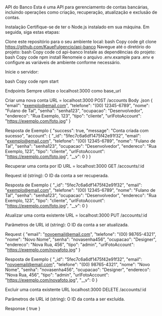 API do Banco
Esta é uma API para gerenciamento de contas bancárias, incluindo operações como criação, recuperação, atualização e exclusão de contas.

Instalação
Certifique-se de ter o Node.js instalado em sua máquina. Em seguida, siga estas etapas:

Clone este repositório para o seu ambiente local:
bash
Copy code
git clone https://github.com/KaueFulgencio/api-banco
Navegue até o diretório do projeto:
bash
Copy code
cd api-banco
Instale as dependências do projeto:
bash
Copy code
npm install
Renomeie o arquivo .env.example para .env e configure as variáveis de ambiente conforme necessário.

Inicie o servidor:

bash
Copy code
npm start

Endpoints
Sempre utilize o localhost:3000 como base_url

Criar uma nova conta
URL = localhost:3000 POST /accounts
Body .json
{
  "email": "exemplo@email.com",
  "telefone": "(00) 12345-6789",
  "nome": "Fulano de Tal",
  "senha": "senha123",
  "ocupacao": "Desenvolvedor",
  "endereco": "Rua Exemplo, 123",
  "tipo": "cliente",
  "urlFotoAccount": "https://exemplo.com/foto.jpg"
}

Resposta de Exemplo
{
  "success": true,
  "message": "Conta criada com sucesso",
  "account": {
    "_id": "5fec7c6a6df1475f42e91f32",
    "email": "exemplo@email.com",
    "telefone": "(00) 12345-6789",
    "nome": "Fulano de Tal",
    "senha": "senha123",
    "ocupacao": "Desenvolvedor",
    "endereco": "Rua Exemplo, 123",
    "tipo": "cliente",
    "urlFotoAccount": "https://exemplo.com/foto.jpg",
    "__v": 0
  }
}

Recuperar uma conta por ID
URL = localhost:3000 GET /accounts/:id

Request
id (string): O ID da conta a ser recuperada.

Resposta de Exemplo
{
  "_id": "5fec7c6a6df1475f42e91f32",
  "email": "exemplo@email.com",
  "telefone": "(00) 12345-6789",
  "nome": "Fulano de Tal",
  "senha": "senha123",
  "ocupacao": "Desenvolvedor",
  "endereco": "Rua Exemplo, 123",
  "tipo": "cliente",
  "urlFotoAccount": "https://exemplo.com/foto.jpg",
  "__v": 0
}

Atualizar uma conta existente
URL = localhost:3000 PUT /accounts/:id

Parâmetros de URL
id (string): O ID da conta a ser atualizada.

Request
{
  "email": "novoemail@email.com",
  "telefone": "(00) 98765-4321",
  "nome": "Novo Nome",
  "senha": "novasenha456",
  "ocupacao": "Designer",
  "endereco": "Nova Rua, 456",
  "tipo": "admin",
  "urlFotoAccount": "https://exemplo.com/novafoto.jpg"
}

Resposta de Exemplo
{
  "_id": "5fec7c6a6df1475f42e91f32",
  "email": "novoemail@email.com",
  "telefone": "(00) 98765-4321",
  "nome": "Novo Nome",
  "senha": "novasenha456",
  "ocupacao": "Designer",
  "endereco": "Nova Rua, 456",
  "tipo": "admin",
  "urlFotoAccount": "https://exemplo.com/novafoto.jpg",
  "__v": 0
}

Excluir uma conta existente
URL localhost:3000 DELETE /accounts/:id

Parâmetros de URL
id (string): O ID da conta a ser excluída.

Response
{
true
}
